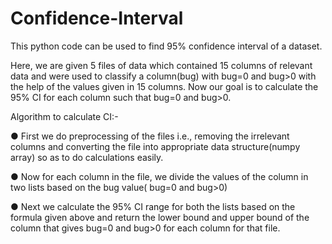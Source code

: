 # Confidence-Interval
This python code can be used to find 95% confidence interval of a dataset.

Here, we are given 5 files of data which contained 15 columns of relevant
data and were used to classify a column(bug) with bug=0 and bug>0 with
the help of the values given in 15 columns. 
Now our goal is to calculate the
95% CI for each column such that bug=0 and bug>0.

Algorithm to calculate CI:-

● First we do preprocessing of the files i.e., removing the irrelevant
columns and converting the file into appropriate data structure(numpy
array) so as to do calculations easily.

● Now for each column in the file, we divide the values of the column in
two lists based on the bug value( bug=0 and bug>0)

● Next we calculate the 95% CI range for both the lists based on the
formula given above and return the lower bound and upper bound of
the column that gives bug=0 and bug>0 for each column for that file.

